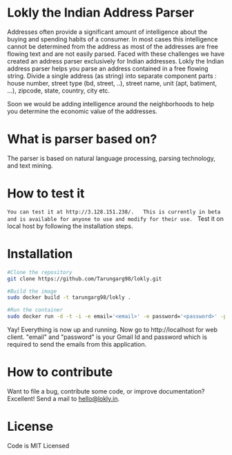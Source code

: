 # Lokly the Indian Address Parser 

Addresses often provide a significant amount of intelligence about the buying and spending habits of a consumer.  In most cases this intelligence cannot be determined from the address as most of the addresses are free flowing text and are not easily parsed.  Faced with these challenges we have created an address parser exclusively for Indian addresses. Lokly the Indian address parser helps you parse an address contained in a free flowing string.  Divide a single address (as string) into separate component parts : house number, street type (bd, street, ..), street name, unit (apt, batiment, ...), zipcode, state, country, city etc. 

Soon we would be adding intelligence around the neighborhoods to help you determine the economic value of the addresses. 

# What is parser based on?  

The parser is based on natural language processing, parsing technology, and text mining. 

# How to test it 

`You can test it at http://3.128.151.238/.   This is currently in beta and is available for anyone to use and modify for their use. `
Test it on local host by following the installation steps.

# Installation 

```bash
#Clone the repository
git clone https://github.com/Tarungarg98/lokly.git
```

```bash
#Build the image
sudo docker build -t tarungarg98/lokly .
```

```bash
#Run the container
sudo docker run -d -t -i -e email='<email>' -e password='<password>' -p 80:80 --name lokly tarungarg98/lokly
```

Yay! Everything is now up and running. Now go to http://localhost for web client. 
"email" and "password" is your Gmail Id and password which is required to send the emails from this application.

# How to contribute 

Want to file a bug, contribute some code, or improve documentation? Excellent! Send a mail to hello@lokly.in. 

# License 

Code is MIT Licensed
